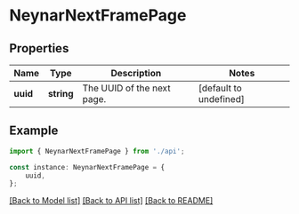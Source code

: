 # NeynarNextFramePage


## Properties

Name | Type | Description | Notes
------------ | ------------- | ------------- | -------------
**uuid** | **string** | The UUID of the next page. | [default to undefined]

## Example

```typescript
import { NeynarNextFramePage } from './api';

const instance: NeynarNextFramePage = {
    uuid,
};
```

[[Back to Model list]](../README.md#documentation-for-models) [[Back to API list]](../README.md#documentation-for-api-endpoints) [[Back to README]](../README.md)
